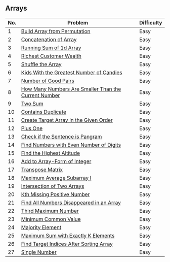 
## Arrays

| No. | Problem | Difficulty |
|-----|---------|------------|
| 1 | [Build Array from Permutation](https://leetcode.com/problems/build-array-from-permutation/) | Easy |
| 2 | [Concatenation of Array](https://leetcode.com/problems/concatenation-of-array/) | Easy |
| 3 | [Running Sum of 1d Array](https://leetcode.com/problems/running-sum-of-1d-array/) | Easy |
| 4 | [Richest Customer Wealth](https://leetcode.com/problems/richest-customer-wealth/) | Easy |
| 5 | [Shuffle the Array](https://leetcode.com/problems/shuffle-the-array/) | Easy |
| 6 | [Kids With the Greatest Number of Candies](https://leetcode.com/problems/kids-with-the-greatest-number-of-candies/) | Easy |
| 7 | [Number of Good Pairs](https://leetcode.com/problems/number-of-good-pairs/) | Easy |
| 8 | [How Many Numbers Are Smaller Than the Current Number](https://leetcode.com/problems/how-many-numbers-are-smaller-than-the-current-number/) | Easy |
| 9 | [Two Sum](https://leetcode.com/problems/two-sum/) | Easy |
| 10 | [Contains Duplicate](https://leetcode.com/problems/contains-duplicate/) | Easy |
| 11 | [Create Target Array in the Given Order](https://leetcode.com/problems/create-target-array-in-the-given-order/) | Easy |
| 12 | [Plus One](https://leetcode.com/problems/plus-one/) | Easy |
| 13 | [Check if the Sentence is Pangram](https://leetcode.com/problems/check-if-the-sentence-is-pangram/) | Easy |
| 14 | [Find Numbers with Even Number of Digits](https://leetcode.com/problems/find-numbers-with-even-number-of-digits/) | Easy |
| 15 | [Find the Highest Altitude](https://leetcode.com/problems/find-the-highest-altitude/) | Easy |
| 16 | [Add to Array-Form of Integer](https://leetcode.com/problems/add-to-array-form-of-integer/) | Easy |
| 17 | [Transpose Matrix](https://leetcode.com/problems/transpose-matrix/)                                           | Easy       |
| 18 | [Maximum Average Subarray I](https://leetcode.com/problems/maximum-average-subarray-i/)                       | Easy       |
| 19 | [Intersection of Two Arrays](https://leetcode.com/problems/intersection-of-two-arrays/)                       | Easy       |
| 20 | [Kth Missing Positive Number](https://leetcode.com/problems/kth-missing-positive-number/)                     | Easy       |
| 21 | [Find All Numbers Disappeared in an Array](https://leetcode.com/problems/find-all-numbers-disappeared-in-an-array/) | Easy       |
| 22 | [Third Maximum Number](https://leetcode.com/problems/third-maximum-number/)                                     | Easy       |
| 23 | [Minimum Common Value](https://leetcode.com/problems/minimum-common-value/)                                     | Easy       |
| 24 | [Majority Element](https://leetcode.com/problems/majority-element)                                             | Easy       |
| 25 | [Maximum Sum with Exactly K Elements](https://leetcode.com/problems/maximum-sum-with-exactly-k-elements/)       | Easy       |
| 26 | [Find Target Indices After Sorting Array](https://leetcode.com/problems/find-target-indices-after-sorting-array/) | Easy       |
| 27 | [Single Number](https://leetcode.com/problems/single-number/)                                                   | Easy       |



